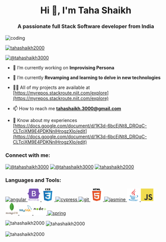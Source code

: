 <h1 align="center">Hi 👋, I'm Taha Shaikh</h1>
<h3 align="center">A passionate full Stack Software developer from India</h3>

<!-- <p align="left"> <img src="https://komarev.com/ghpvc/?username=tahashaikh2000&label=Profile%20views&color=0e75b6&style=flat" alt="tahashaikh2000" /> </p> -->

<img align="center" alt="coding" width="1000" src="https://cdn.dribbble.com/users/2646423/screenshots/5507196/computer.gif"> 

<p align="left"> <a href="https://github.com/ryo-ma/github-profile-trophy"><img src="https://github-profile-trophy.vercel.app/?username=tahashaikh2000" alt="tahashaikh2000" /></a> </p>

<p align="left"> <a href="https://twitter.com/@tahashaikh3000" target="blank"><img src="https://img.shields.io/twitter/follow/@tahashaikh3000?logo=twitter&style=for-the-badge" alt="@tahashaikh3000" /></a> </p>

- 🔭 I’m currently working on **Improvising Persona**

- 🌱 I’m currently **Revamping and learning to delve in new technologies**

- 👨‍💻 All of my projects are available at [https://myrepos.stackroute.niit.com/explore](https://myrepos.stackroute.niit.com/explore)

- 📫 How to reach me **tahashaikh.3000@gmail.com**

- 📄 Know about my experiences [https://docs.google.com/document/d/1K3d-6bcEjNt8_DROqC-CLTcjXM9E4PDKNnlHrogzXlo/edit](https://docs.google.com/document/d/1K3d-6bcEjNt8_DROqC-CLTcjXM9E4PDKNnlHrogzXlo/edit)

<h3 align="left">Connect with me:</h3>
<p align="left">
<a href="https://twitter.com/@tahashaikh3000" target="blank"><img align="center" src="https://raw.githubusercontent.com/rahuldkjain/github-profile-readme-generator/master/src/images/icons/Social/twitter.svg" alt="@tahashaikh3000" height="30" width="40" /></a>
<a href="https://linkedin.com/in/@tahashaikh3000" target="blank"><img align="center" src="https://raw.githubusercontent.com/rahuldkjain/github-profile-readme-generator/master/src/images/icons/Social/linked-in-alt.svg" alt="@tahashaikh3000" height="30" width="40" /></a>
<a href="https://instagram.com/tahashaikh2000" target="blank"><img align="center" src="https://raw.githubusercontent.com/rahuldkjain/github-profile-readme-generator/master/src/images/icons/Social/instagram.svg" alt="tahashaikh2000" height="30" width="40" /></a>
</p>

<h3 align="left">Languages and Tools:</h3>
<p align="left"> <a href="https://angular.io" target="_blank" rel="noreferrer"> <img src="https://angular.io/assets/images/logos/angular/angular.svg" alt="angular" width="40" height="40"/> </a> <a href="https://getbootstrap.com" target="_blank" rel="noreferrer"> <img src="https://raw.githubusercontent.com/devicons/devicon/master/icons/bootstrap/bootstrap-plain-wordmark.svg" alt="bootstrap" width="40" height="40"/> </a> <a href="https://www.w3schools.com/css/" target="_blank" rel="noreferrer"> <img src="https://raw.githubusercontent.com/devicons/devicon/master/icons/css3/css3-original-wordmark.svg" alt="css3" width="40" height="40"/> </a> <a href="https://www.cypress.io" target="_blank" rel="noreferrer"> <img src="https://raw.githubusercontent.com/simple-icons/simple-icons/6e46ec1fc23b60c8fd0d2f2ff46db82e16dbd75f/icons/cypress.svg" alt="cypress" width="40" height="40"/> </a> <a href="https://git-scm.com/" target="_blank" rel="noreferrer"> <img src="https://www.vectorlogo.zone/logos/git-scm/git-scm-icon.svg" alt="git" width="40" height="40"/> </a> <a href="https://www.w3.org/html/" target="_blank" rel="noreferrer"> <img src="https://raw.githubusercontent.com/devicons/devicon/master/icons/html5/html5-original-wordmark.svg" alt="html5" width="40" height="40"/> </a> <a href="https://jasmine.github.io/" target="_blank" rel="noreferrer"> <img src="https://www.vectorlogo.zone/logos/jasmine/jasmine-icon.svg" alt="jasmine" width="40" height="40"/> </a> <a href="https://www.java.com" target="_blank" rel="noreferrer"> <img src="https://raw.githubusercontent.com/devicons/devicon/master/icons/java/java-original.svg" alt="java" width="40" height="40"/> </a> <a href="https://developer.mozilla.org/en-US/docs/Web/JavaScript" target="_blank" rel="noreferrer"> <img src="https://raw.githubusercontent.com/devicons/devicon/master/icons/javascript/javascript-original.svg" alt="javascript" width="40" height="40"/> </a> <a href="https://www.mongodb.com/" target="_blank" rel="noreferrer"> <img src="https://raw.githubusercontent.com/devicons/devicon/master/icons/mongodb/mongodb-original-wordmark.svg" alt="mongodb" width="40" height="40"/> </a> <a href="https://www.mysql.com/" target="_blank" rel="noreferrer"> <img src="https://raw.githubusercontent.com/devicons/devicon/master/icons/mysql/mysql-original-wordmark.svg" alt="mysql" width="40" height="40"/> </a> <a href="https://nodejs.org" target="_blank" rel="noreferrer"> <img src="https://raw.githubusercontent.com/devicons/devicon/master/icons/nodejs/nodejs-original-wordmark.svg" alt="nodejs" width="40" height="40"/> </a> <a href="https://spring.io/" target="_blank" rel="noreferrer"> <img src="https://www.vectorlogo.zone/logos/springio/springio-icon.svg" alt="spring" width="40" height="40"/> </a> </p>

<p><img align="left" src="https://github-readme-stats.vercel.app/api/top-langs?username=tahashaikh2000&show_icons=true&locale=en&layout=compact" alt="tahashaikh2000" /></p>

<p>&nbsp;<img align="center" src="https://github-readme-stats.vercel.app/api?username=tahashaikh2000&show_icons=true&locale=en" alt="tahashaikh2000" /></p>

<p><img align="center" src="https://github-readme-streak-stats.herokuapp.com/?user=tahashaikh2000&" alt="tahashaikh2000" /></p>
